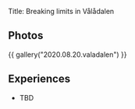Title: Breaking limits in Vålådalen

## Photos

{{ gallery("2020.08.20.valadalen") }}

## Experiences

* TBD
